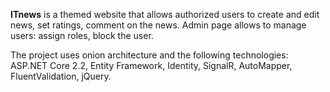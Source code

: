 **ITnews** is a themed website that allows authorized users to create and edit news, set ratings, comment on the news.
Admin page allows to manage users: assign roles, block the user.

The project uses onion architecture and the following technologies: ASP.NET Core 2.2, Entity Framework, Identity, SignalR, AutoMapper, FluentValidation, jQuery.
